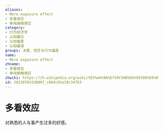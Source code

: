 ```yaml
---
aliases:
- Mere exposure effect
- 多看效应
- 单纯接触效应
category:
- 行为经济学
- 认知偏见
- 认知偏差
- 认知偏误
groups: 决策、信念与行为偏差
name:
- Mere exposure effect
zhname:
- 多看效应
- 单纯接触效应
zhwiki: https://zh.wikipedia.org/wiki/%E5%A4%9A%E7%9C%8B%E6%95%88%E6%87%89
id: 20220703230007_c064c92e39c34763
---
```


# 多看效应

对熟悉的人与事产生过多的好感。
